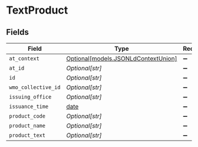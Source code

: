 # TextProduct


## Fields

| Field                                                                  | Type                                                                   | Required                                                               | Description                                                            |
| ---------------------------------------------------------------------- | ---------------------------------------------------------------------- | ---------------------------------------------------------------------- | ---------------------------------------------------------------------- |
| `at_context`                                                           | [Optional[models.JSONLdContextUnion]](../models/jsonldcontextunion.md) | :heavy_minus_sign:                                                     | N/A                                                                    |
| `at_id`                                                                | *Optional[str]*                                                        | :heavy_minus_sign:                                                     | N/A                                                                    |
| `id`                                                                   | *Optional[str]*                                                        | :heavy_minus_sign:                                                     | N/A                                                                    |
| `wmo_collective_id`                                                    | *Optional[str]*                                                        | :heavy_minus_sign:                                                     | N/A                                                                    |
| `issuing_office`                                                       | *Optional[str]*                                                        | :heavy_minus_sign:                                                     | N/A                                                                    |
| `issuance_time`                                                        | [date](https://docs.python.org/3/library/datetime.html#date-objects)   | :heavy_minus_sign:                                                     | N/A                                                                    |
| `product_code`                                                         | *Optional[str]*                                                        | :heavy_minus_sign:                                                     | N/A                                                                    |
| `product_name`                                                         | *Optional[str]*                                                        | :heavy_minus_sign:                                                     | N/A                                                                    |
| `product_text`                                                         | *Optional[str]*                                                        | :heavy_minus_sign:                                                     | N/A                                                                    |
